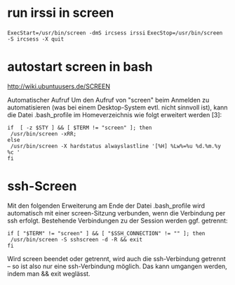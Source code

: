 # run irssi in screen
``ExecStart=/usr/bin/screen -dmS ircsess irssi``
``ExecStop=/usr/bin/screen -S ircsess -X quit``


# autostart screen in bash

http://wiki.ubuntuusers.de/SCREEN

Automatischer Aufruf
Um den Aufruf von "screen" beim Anmelden zu automatisieren (was bei einem Desktop-System evtl. nicht sinnvoll ist), kann die Datei .bash_profile im Homeverzeichnis wie folgt erweitert werden [3]:

````
if  [ -z $STY ] && [ $TERM != "screen" ]; then
 /usr/bin/screen -xRR;
else
 /usr/bin/screen -X hardstatus alwayslastline '[%H] %Lw%=%u %d.%m.%y %c '
fi
````

# ssh-Screen

Mit den folgenden Erweiterung am Ende der Datei .bash_profile wird automatisch mit einer screen-Sitzung verbunden, wenn die Verbindung per ssh erfolgt. Bestehende Verbindungen zu der Session werden ggf. getrennt:

````
if [ "$TERM" != "screen" ] && [ "$SSH_CONNECTION" != "" ]; then
 /usr/bin/screen -S sshscreen -d -R && exit
fi
````

Wird screen beendet oder getrennt, wird auch die ssh-Verbindung getrennt – so ist also nur eine ssh-Verbindung möglich. Das kann umgangen werden, indem man && exit weglässt.
